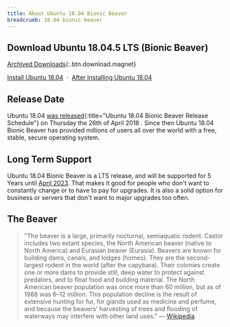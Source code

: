 ```yaml
---
title: About Ubuntu 18.04 Bionic Beaver
breadcrumb: 18.04 bionic beaver
---
```


## Download Ubuntu 18.04.5 LTS (Bionic Beaver)

[Archived Downloads](https://releases.ubuntu.com/18.04.5/){:.btn.download.magnet}

[Install Ubuntu 18.04](https://howtoubuntu.org/how-to-install-ubuntu-18-04-bionic-beaver) &nbsp;&middot;&nbsp; [After Installing Ubuntu 18.04](https://howtoubuntu.org/things-to-do-after-installing-ubuntu-18-04-bionic-beaver)

## Release Date
Ubuntu 18.04 [was released](https://wiki.ubuntu.com/BionicBeaver/ReleaseSchedule){:title="Ubuntu 18.04 Bionic Beaver Release Schedule"} on Thursday the 26th of April 2018 . Since then Ubuntu 18.04 Bionic Beaver has provided millions of users all over the world with a free, stable, secure operating system.

## Long Term Support
Ubuntu 18.04 Bionic Beaver is a LTS release, and will be supported for 5 Years until <a href="https://wiki.ubuntu.com/Releases">April 2023</a>. That makes it good for people who don't want to constantly change or to have to pay for upgrades. It is also a solid option for business or servers that don't want to major upgrades too often.

## The Beaver
> "The beaver is a large, primarily nocturnal, semiaquatic rodent. Castor includes two extant species, the North American beaver (native to North America) and Eurasian beaver (Eurasia). Beavers are known for building dams, canals, and lodges (homes). They are the second-largest rodent in the world (after the capybara). Their colonies create one or more dams to provide still, deep water to protect against predators, and to float food and building material. The North American beaver population was once more than 60 million, but as of 1988 was 6–12 million. This population decline is the result of extensive hunting for fur, for glands used as medicine and perfume, and because the beavers' harvesting of trees and flooding of waterways may interfere with other land uses."
— <a href="https://en.wikipedia.org/wiki/Beaver">Wikipedia</a>
